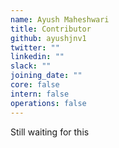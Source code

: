 ```yaml
---
name: Ayush Maheshwari
title: Contributor
github: ayushjnv1
twitter: ""
linkedin: ""
slack: ""
joining_date: ""
core: false
intern: false
operations: false
---
```


Still waiting for this
